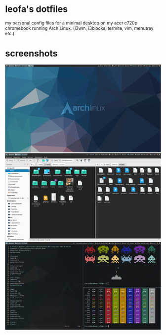 # leofa's dotfiles
my personal config files for a minimal desktop on my acer c720p chromebook running Arch Linux. (i3wm, i3blocks, termite, vim, menutray etc.)

# screenshots 
![ScreenShot](/screenshot1.png) 
![ScreenShot](/screenshot2.png) 
![ScreenShot](/screenshot3.png)
